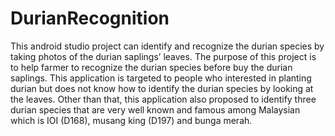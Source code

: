 # DurianRecognition
This android studio project can identify and recognize the durian species by taking photos of the durian saplings’ leaves. The purpose of this project is to help farmer to recognize the durian species before buy
the durian saplings. This application is targeted to people who interested in planting
durian but does not know how to identify the durian species by looking at the leaves.
Other than that, this application also proposed to identify three durian species that are
very well known and famous among Malaysian which is IOI (D168), musang king (D197) and bunga merah.
